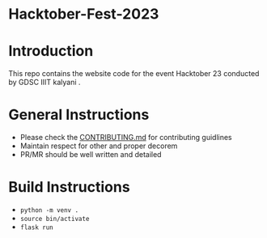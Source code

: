 # Hacktober-Fest-2023

# Introduction

This repo contains the website code for the event Hacktober 23 conducted by GDSC IIIT kalyani .

# General Instructions
- Please check the [CONTRIBUTING.md](https://github.com/GDSC-IIIT-Kalyani/Hacktober-Fest-2023/blob/main/CONTRIBUTING.md) for contributing guidlines
- Maintain respect for other and proper decorem
- PR/MR should be well written and detailed
# Build Instructions
- ```python -m venv .```
- ```source bin/activate```
- ```flask run```
